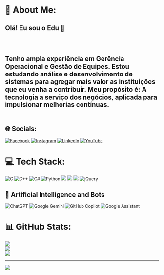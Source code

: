 # 💫 About Me:
## Olá! Eu sou o Edu 👋<br><br><br><br>Tenho ampla experiência em Gerência Operacional e Gestão de Equipes. Estou estudando análise e desenvolvimento de sistemas para agregar mais valor as instituições que eu venha a contribuir. Meu propósito é: A tecnologia a serviço dos negócios, aplicada para impulsionar melhorias contínuas. <br><br>


## 🌐 Socials:
[![Facebook](https://img.shields.io/badge/Facebook-%231877F2.svg?logo=Facebook&logoColor=white)](https://web.facebook.com/profile.php?id=100007270927766) [![Instagram](https://img.shields.io/badge/Instagram-%23E4405F.svg?logo=Instagram&logoColor=white)](https://www.instagram.com/edu_martinsc/) [![LinkedIn](https://img.shields.io/badge/LinkedIn-%230077B5.svg?logo=linkedin&logoColor=white)](https://linkedin.com/in/eduardohmcarvalho/) [![YouTube](https://img.shields.io/badge/YouTube-%23FF0000.svg?logo=YouTube&logoColor=white)](https://youtube.com/@EduardoMartinsDev) 

# 💻 Tech Stack:
![C](https://img.shields.io/badge/c-%2300599C.svg?style=for-the-badge&logo=c&logoColor=white) ![C++](https://img.shields.io/badge/c++-%2300599C.svg?style=for-the-badge&logo=c%2B%2B&logoColor=white) ![C#](https://img.shields.io/badge/c%23-%23239120.svg?style=for-the-badge&logo=csharp&logoColor=white) ![Python](https://img.shields.io/badge/python-3670A0?style=for-the-badge&logo=python&logoColor=ffdd54) <img src="https://img.shields.io/badge/html5%20-%23E34F26.svg?&style=for-the-badge&logo=html5&logoColor=white"/> <img src="https://img.shields.io/badge/css3%20-%231572B6.svg?&style=for-the-badge&logo=css3&logoColor=white"/> <img src="https://img.shields.io/badge/javascript%20-%23323330.svg?&style=for-the-badge&logo=javascript&logoColor=%23F7DF1E"/> ![jQuery](https://img.shields.io/badge/jquery-%230769AD.svg?style=for-the-badge&logo=jquery&logoColor=white)

## 🤖 Artificial Intelligence and Bots
![ChatGPT](https://img.shields.io/badge/chatGPT-74aa9c?style=for-the-badge&logo=openai&logoColor=white) ![Google Gemini](https://img.shields.io/badge/google%20gemini-8E75B2?style=for-the-badge&logo=google%20gemini&logoColor=white) ![GitHub Copilot](https://img.shields.io/badge/github_copilot-8957E5?style=for-the-badge&logo=github-copilot&logoColor=white) ![Google Assistant](https://img.shields.io/badge/google%20assistant-4285F4?style=for-the-badge&logo=google%20assistant&logoColor=white)

# 📊 GitHub Stats:
![](https://github-readme-stats.vercel.app/api?username=EduardoMartinsDev&theme=highcontrast&hide_border=false&include_all_commits=true&count_private=true)<br/>
![](https://github-readme-streak-stats.herokuapp.com/?user=EduardoMartinsDev&theme=highcontrast&hide_border=false)<br/>
![](https://github-readme-stats.vercel.app/api/top-langs/?username=EduardoMartinsDev&theme=highcontrast&hide_border=false&include_all_commits=true&count_private=true&layout=compact)

---
[![](https://visitcount.itsvg.in/api?id=EduardoMartinsDev&icon=5&color=12)](https://visitcount.itsvg.in)

<!-- Proudly created with GPRM ( https://gprm.itsvg.in ) -->
